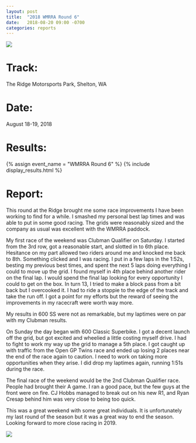 ```yaml
---
layout: post
title:  "2018 WMRRA Round 6"
date:   2018-08-20 09:00 -0700
categories: reports
---
```


![](/img/race-report-photos/2018/2018-wmrra-r6-header.jpg)

# Track:
The Ridge Motorsports Park, Shelton, WA

# Date:
August 18-19, 2018

# Results:
{% assign event_name = "WMRRA Round 6" %}
{% include display_results.html %}

# Report:
This round at the Ridge brought me some race improvements I have been working to find for a while. I smashed my personal best lap times and was able to put in some good racing. The grids were reasonably sized and the company as usual was excellent with the WMRRA paddock.

My first race of the weekend was Clubman Qualifier on Saturday. I started from the 3rd row, got a reasonable start, and slotted in to 6th place. Hesitance on my part allowed two riders around me and knocked me back to 8th. Something clicked and I was racing. I put in a few laps in the 1:52s, besting my previous best times, and spent the next 5 laps doing everything I could to move up the grid. I found myself in 4th place behind another rider on the final lap. I would spend the final lap looking for every opportunity I could to get on the box. In turn 13, I tried to make a block pass from a bit back but I overcooked it. I had to ride a stoppie to the edge of the track and take the run off. I got a point for my efforts but the reward of seeing the improvements in my racecraft were worth way more.

My results in 600 SS were not as remarkable, but my laptimes were on par with my Clubman results.

On Sunday the day began with 600 Classic Superbike. I got a decent launch off the grid, but got excited and wheelied a little costing myself drive. I had to fight to work my way up the grid to manage a 5th place. I got caught up with traffic from the Open GP Twins race and ended up losing 2 places near the end of the race again to caution. I need to work on taking more opportunities when they arise. I did drop my laptimes again, running 1:51s during the race.

The final race of the weekend would be the 2nd Clubman Qualifier race. People had brought their A game. I ran a good pace, but the few guys at the front were on fire. CJ Hobbs managed to break out on his new R1, and Ryan Cresap behind him was very close to being too quick.

This was a great weekend with some great individuals. It is unfortunately my last round of the season but it was a great way to end the season. Looking forward to more close racing in 2019.

![](/img/race-report-photos/2018/2018-wmrra-r6-body.jpg)
